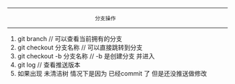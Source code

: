 --------------------------------------------------------------------------
                                分支操作
--------------------------------------------------------------------------
  1. git branch // 可以查看当前拥有的分支
  2. git checkout 分支名称 // 可以直接跳转到分支
  3. git checkout -b 分支名称 // -b 是创建分支 并进入
  4. git log // 查看推送版本
  5. 如果出现 未清洁树 情况下是因为 已经commit 了 但是还没推送做修改
